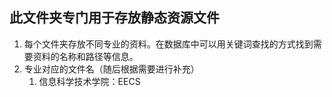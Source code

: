 ## 此文件夹专门用于存放静态资源文件

1. 每个文件夹存放不同专业的资料。在数据库中可以用关键词查找的方式找到需要资料的名称和路径等信息。
2. 专业对应的文件名（随后根据需要进行补充）
   1. 信息科学技术学院：EECS